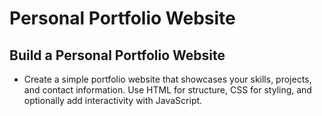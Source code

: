 # Personal Portfolio Website

## Build a Personal Portfolio Website
- Create a simple portfolio website that showcases your skills, projects, and contact information. Use HTML for structure, CSS for styling, and optionally add interactivity with JavaScript.